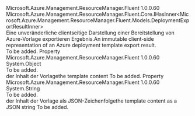 <Type Name="IDeploymentExportResult" FullName="Microsoft.Azure.Management.ResourceManager.Fluent.IDeploymentExportResult">
  <TypeSignature Language="C#" Value="public interface IDeploymentExportResult : Microsoft.Azure.Management.ResourceManager.Fluent.Core.IHasInner&lt;Microsoft.Azure.Management.ResourceManager.Fluent.Models.DeploymentExportResultInner&gt;" />
  <TypeSignature Language="ILAsm" Value=".class public interface auto ansi abstract IDeploymentExportResult implements class Microsoft.Azure.Management.ResourceManager.Fluent.Core.IHasInner`1&lt;class Microsoft.Azure.Management.ResourceManager.Fluent.Models.DeploymentExportResultInner&gt;" />
  <TypeSignature Language="DocId" Value="T:Microsoft.Azure.Management.ResourceManager.Fluent.IDeploymentExportResult" />
  <TypeSignature Language="VB.NET" Value="Public Interface IDeploymentExportResult&#xA;Implements IHasInner(Of DeploymentExportResultInner)" />
  <TypeSignature Language="F#" Value="type IDeploymentExportResult = interface&#xA;    interface IHasInner&lt;DeploymentExportResultInner&gt;" />
  <AssemblyInfo>
    <AssemblyName>Microsoft.Azure.Management.ResourceManager.Fluent</AssemblyName>
    <AssemblyVersion>1.0.0.60</AssemblyVersion>
  </AssemblyInfo>
  <Interfaces>
    <Interface>
      <InterfaceName>Microsoft.Azure.Management.ResourceManager.Fluent.Core.IHasInner&lt;Microsoft.Azure.Management.ResourceManager.Fluent.Models.DeploymentExportResultInner&gt;</InterfaceName>
    </Interface>
  </Interfaces>
  <Docs>
    <summary>
            <span data-ttu-id="4ac4c-101">Eine unveränderliche clientseitige Darstellung einer Bereitstellung von Azure-Vorlage exportieren Ergebnis.</span><span class="sxs-lookup"><span data-stu-id="4ac4c-101">An immutable client-side representation of an Azure deployment template export result.</span></span>
            </summary>
    <remarks>To be added.</remarks>
  </Docs>
  <Members>
    <Member MemberName="Template">
      <MemberSignature Language="C#" Value="public object Template { get; }" />
      <MemberSignature Language="ILAsm" Value=".property instance object Template" />
      <MemberSignature Language="DocId" Value="P:Microsoft.Azure.Management.ResourceManager.Fluent.IDeploymentExportResult.Template" />
      <MemberSignature Language="VB.NET" Value="Public ReadOnly Property Template As Object" />
      <MemberSignature Language="F#" Value="member this.Template : obj" Usage="Microsoft.Azure.Management.ResourceManager.Fluent.IDeploymentExportResult.Template" />
      <MemberType>Property</MemberType>
      <AssemblyInfo>
        <AssemblyName>Microsoft.Azure.Management.ResourceManager.Fluent</AssemblyName>
        <AssemblyVersion>1.0.0.60</AssemblyVersion>
      </AssemblyInfo>
      <ReturnValue>
        <ReturnType>System.Object</ReturnType>
      </ReturnValue>
      <Docs>
        <summary>To be added.</summary>
        <value><span data-ttu-id="4ac4c-102">der Inhalt der Vorlage</span><span class="sxs-lookup"><span data-stu-id="4ac4c-102">the template content</span></span></value>
        <remarks>To be added.</remarks>
      </Docs>
    </Member>
    <Member MemberName="TemplateAsJson">
      <MemberSignature Language="C#" Value="public string TemplateAsJson { get; }" />
      <MemberSignature Language="ILAsm" Value=".property instance string TemplateAsJson" />
      <MemberSignature Language="DocId" Value="P:Microsoft.Azure.Management.ResourceManager.Fluent.IDeploymentExportResult.TemplateAsJson" />
      <MemberSignature Language="VB.NET" Value="Public ReadOnly Property TemplateAsJson As String" />
      <MemberSignature Language="F#" Value="member this.TemplateAsJson : string" Usage="Microsoft.Azure.Management.ResourceManager.Fluent.IDeploymentExportResult.TemplateAsJson" />
      <MemberType>Property</MemberType>
      <AssemblyInfo>
        <AssemblyName>Microsoft.Azure.Management.ResourceManager.Fluent</AssemblyName>
        <AssemblyVersion>1.0.0.60</AssemblyVersion>
      </AssemblyInfo>
      <ReturnValue>
        <ReturnType>System.String</ReturnType>
      </ReturnValue>
      <Docs>
        <summary>To be added.</summary>
        <value><span data-ttu-id="4ac4c-103">der Inhalt der Vorlage als JSON-Zeichenfolge</span><span class="sxs-lookup"><span data-stu-id="4ac4c-103">the template content as a JSON string</span></span></value>
        <remarks>To be added.</remarks>
      </Docs>
    </Member>
  </Members>
</Type>